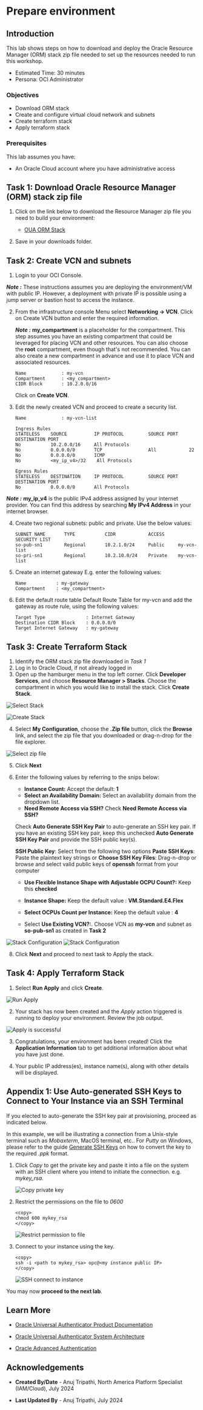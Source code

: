 # Prepare environment

## Introduction

This lab shows steps on how to download and deploy the Oracle Resource Manager (ORM) stack zip file needed to set up the resources needed to run this workshop.

* Estimated Time: 30 minutes
* Persona: OCI Administrator

### Objectives

* Download ORM stack
* Create and configure virtual cloud network and subnets
* Create terraform stack
* Apply terraform stack

### Prerequisites

This lab assumes you have:

* An Oracle Cloud account where you have administrative access

## Task 1: Download Oracle Resource Manager (ORM) stack zip file

1. Click on the link below to download the Resource Manager zip file you need to build your environment:

    * [OUA ORM Stack](https://c4u04.objectstorage.us-ashburn-1.oci.customer-oci.com/p/EcTjWk2IuZPZeNnD_fYMcgUhdNDIDA6rt9gaFj_WZMiL7VvxPBNMY60837hu5hga/n/c4u04/b/livelabsfiles/o/security-library/ll-orm-oua-freetier.zip)

2. Save in your downloads folder.

## Task 2: Create VCN and subnets

1. Login to your OCI Console.

  ***Note :*** These instructions assumes you are deploying the environment/VM with public IP. However, a deployment with private IP is possible using a jump server or bastion host to access the instance.

2. From the infrastructure console Menu select **Networking -> VCN**.
    Click on Create VCN button and enter the required information.

    ***Note :*** **my\_compartment** is a placeholder for the compartment. This step assumes you have an existing compartment that could be leveraged for placing VCN and other resources. You can also choose the **root** compartment, even though that's not recommended. You can also create a new compartment in advance and use it to place VCN and associated resources.

    ```
    Name             : my-vcn
    Compartment      : <my_compartment>
    CIDR Block       : 10.2.0.0/16
    ```

    Click on **Create VCN**.

3. Edit the newly created VCN and proceed to create a security list.

    ```
    Name             : my-vcn-list

    Ingress Rules
    STATELESS    SOURCE          IP PROTOCOL         SOURCE PORT    DESTINATION PORT
    No           10.2.0.0/16     All Protocols
    No           0.0.0.0/0       TCP                 All            22
    No           0.0.0.0/0       ICMP
    No           <my_ip_v4>/32    All Protocols

    Egress Rules
    STATELESS    DESTINATION     IP PROTOCOL         SOURCE PORT    DESTINATION PORT
    No           0.0.0.0/0       All Protocols
    ```

  ***Note :*** **my\_ip\_v4** is the public IPv4 address assigned by your internet provider. You can find this address by searching **My IPv4 Address** in your internet browser.

4. Create two regional subnets: public and private. Use the below values:

    ```
    SUBNET NAME       TYPE           CIDR            ACCESS     SECURITY LIST
    so-pub-sn1        Regional       10.2.1.0/24     Public     my-vcn-list
    so-pri-sn1        Regional       10.2.10.0/24    Private    my-vcn-list
    ```

5. Create an internet gateway
    E.g. enter the following values:

    ```
    Name           : my-gateway
    Compartment    : <my_compartment>
    ```

6. Edit the default route table Default Route Table for my-vcn and add the gateway as route rule, using the following values:

    ```
    Target Type               : Internet Gateway
    Destination CIDR Block    : 0.0.0.0/0
    Target Internet Gateway   : my-gateway
    ```

## Task 3: Create Terraform Stack

1. Identify the ORM stack zip file downloaded in *Task 1*
2. Log in to Oracle Cloud, if not already logged in
3. Open up the hamburger menu in the top left corner.  Click **Developer Services**, and choose **Resource Manager > Stacks**. Choose the compartment in which you would like to install the stack. Click **Create Stack**.

  ![Select Stack](https://oracle-livelabs.github.io/common/images/console/developer-resmgr-stacks.png " ")

  ![Create Stack](./images/create-stack.png " ")

4. Select **My Configuration**, choose the **.Zip file** button, click the **Browse** link, and select the zip file that you downloaded or drag-n-drop for the file explorer.

  ![Select zip file](./images/select-zip.png " ")

5. Click **Next**

6. Enter the following values by referring to the snips below:

    * **Instance Count:** Accept the default: **1**
    * **Select an Availability Domain:** Select an availability domain from the dropdown list.
    * **Need Remote Access via SSH?** Check **Need Remote Access via SSH?**

    Check **Auto Generate SSH Key Pair** to auto-generate an SSH key pair.
        If you have an existing SSH key pair, keep this unchecked **Auto Generate SSH Key Pair** and provide the SSH public key(s).

      **SSH Public Key**: Select from the following two options
        **Paste SSH Keys**: Paste the plaintext key strings or
        **Choose SSH Key Files**: Drag-n-drop or browse and select valid public keys of **openssh** format from your computer

    * **Use Flexible Instance Shape with Adjustable OCPU Count?:** Keep this **checked**
    * **Instance Shape:** Keep the default value : **VM.Standard.E4.Flex**
    * **Select OCPUs Count per Instance:** Keep the default value : **4**

    * Select **Use Existing VCN?:**. Choose VCN as **my-vcn** and subnet as **so-pub-sn1** as created in **Task 2**

  ![Stack Configuration](./images/main-config-compute-vnc-1.png)
  ![Stack Configuration](./images/main-config-compute-vnc-2.png)

8. Click **Next** and proceed to next task to Apply the stack.

## Task 4: Apply Terraform Stack

1. Select **Run Apply** and click **Create**.

  ![Run Apply](./images/run-apply.png " ")

2. Your stack has now been created and the *Apply* action triggered is running to deploy your environment.
   Review the job output.

  ![Apply is successful](./images/apply-job-success.png " ")

3. Congratulations, your environment has been created!  Click the **Application Information** tab to get additional information about what you have just done.

4. Your public IP address(es), instance name(s), along with other details will be displayed.

## Appendix 1: Use Auto-generated SSH Keys to Connect to Your Instance via an SSH Terminal

If you elected to auto-generate the SSH key pair at provisioning, proceed as indicated below.

In this example, we will be illustrating a connection from a Unix-style terminal such as *Mobaxterm*, MacOS terminal, etc.. For *Putty* on Windows, please refer to the guide [Generate SSH Keys](https://oracle-livelabs.github.io/common/labs/generate-ssh-key) on how to convert the key to the required *.ppk* format.

1. Click *Copy* to get the private key and paste it into a file on the system with an SSH client where you intend to initiate the connection. e.g. *mykey_rsa*.

    ![Copy private key](./images/copy-private-key.png " ")

2. Restrict the permissions on the file to *0600*

    ```text
    <copy>
    chmod 600 mykey_rsa
    </copy>
    ```

    ![Restrict permission to file](./images/chmod.png " ")

3. Connect to your instance using the key.

    ```text
    <copy>
    ssh -i <path to mykey_rsa> opc@<my instance public IP>
    </copy>
    ```

    ![SSH connect to instance](./images/ssh-login.png " ")

You may now **proceed to the next lab**.

## Learn More

* [Oracle Universal Authenticator Product Documentation](https://docs.oracle.com/en/middleware/idm/universal-authenticator/)

* [Oracle Universal Authenticator System Architecture](https://docs.oracle.com/en/middleware/idm/universal-authenticator/ouaad/system-architecture-and-components.html)

* [Oracle Advanced Authentication](https://docs.oracle.com/en/middleware/idm/advanced-authentication/oaarm/introducing-oaa.html)

## Acknowledgements

* **Created By/Date** - Anuj Tripathi, North America Platform Specialist (IAM/Cloud), July 2024

* **Last Updated By** - Anuj Tripathi, July 2024
